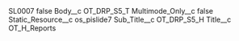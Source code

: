 <?xml version="1.0" encoding="UTF-8"?>
<CustomMetadata xmlns="http://soap.sforce.com/2006/04/metadata" xmlns:xsi="http://www.w3.org/2001/XMLSchema-instance" xmlns:xsd="http://www.w3.org/2001/XMLSchema">
    <label>SL0007</label>
    <protected>false</protected>
    <values>
        <field>Body__c</field>
        <value xsi:type="xsd:string">OT_DRP_S5_T</value>
    </values>
    <values>
        <field>Multimode_Only__c</field>
        <value xsi:type="xsd:boolean">false</value>
    </values>
    <values>
        <field>Static_Resource__c</field>
        <value xsi:type="xsd:string">os_pislide7</value>
    </values>
    <values>
        <field>Sub_Title__c</field>
        <value xsi:type="xsd:string">OT_DRP_S5_H</value>
    </values>
    <values>
        <field>Title__c</field>
        <value xsi:type="xsd:string">OT_H_Reports</value>
    </values>
</CustomMetadata>
